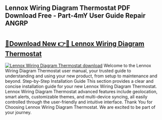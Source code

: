 ## Lennox Wiring Diagram Thermostat PDF Download Free - Part-4mY User Guide Repair ANGRP

# <h2><a href="http://dfkuss0.blite.top/?on=Lennox+Wiring+Diagram+Thermostat">🔗Download New 👉🔴 Lennox Wiring Diagram Thermostat</a></h2>

[![Lennox Wiring Diagram Thermostat download](https://i.imgur.com/lujVjoI.png)](http://dfkuss0.blite.top/?on=Lennox+Wiring+Diagram+Thermostat)
Welcome to the Lennox Wiring Diagram Thermostat user manual, your trusted guide to understanding and using your new product, from setup to maintenance and beyond. Step-by-Step Installation Guide This section provides a clear and concise installation guide for your new Lennox Wiring Diagram Thermostat. Lennox Wiring Diagram Thermostat advanced features include geolocation, smart alerts, customizable themes, and multi-device syncing, all easily controlled through the user-friendly and intuitive interface. Thank You for Choosing Lennox Wiring Diagram Thermostat. We are excited to be part of your journey.
